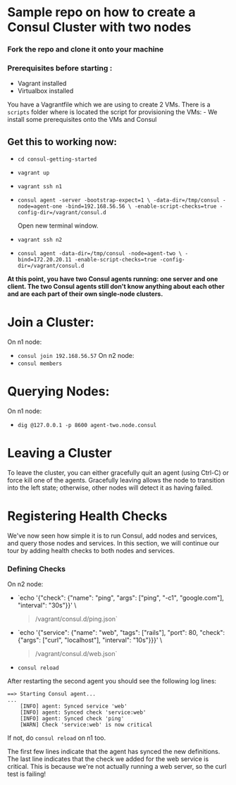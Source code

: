 # Sample repo on how to create a Consul Cluster with two nodes

### Fork the repo and clone it onto your machine
### Prerequisites before starting :
- Vagrant installed
- Virtualbox installed


You have a Vagrantfile which we are using to create 2 VMs.
There is a `scripts` folder where is located the script for provisioning the VMs:
    - We install some prerequisites onto the VMs and Consul

## Get this to working now:

- `cd consul-getting-started`
- `vagrant up`
- `vagrant ssh n1`
- `consul agent -server -bootstrap-expect=1 \
    -data-dir=/tmp/consul -node=agent-one -bind=192.168.56.56 \
    -enable-script-checks=true -config-dir=/vagrant/consul.d`
    
    Open new terminal window.

- `vagrant ssh n2`
- `consul agent -data-dir=/tmp/consul -node=agent-two \
    -bind=172.20.20.11 -enable-script-checks=true -config-dir=/vagrant/consul.d`
    
**At this point, you have two Consul agents running: one server and one client. The two Consul agents still don't know anything about each other and are each part of their own single-node clusters.**

# Join a Cluster:

On n1 node:
- `consul join 192.168.56.57`
On n2 node:
- `consul members`

# Querying Nodes:

On n1 node:
- `dig @127.0.0.1 -p 8600 agent-two.node.consul`


# Leaving a Cluster

To leave the cluster, you can either gracefully quit an agent (using Ctrl-C) or force kill one of the agents. Gracefully leaving allows the node to transition into the left state; otherwise, other nodes will detect it as having failed.

# Registering Health Checks

We've now seen how simple it is to run Consul, add nodes and services, and query those nodes and services. In this section, we will continue our tour by adding health checks to both nodes and services. 

### Defining Checks

On n2 node:
- `echo '{"check": {"name": "ping",
  "args": ["ping", "-c1", "google.com"], "interval": "30s"}}' \
  >/vagrant/consul.d/ping.json`
- `echo '{"service": {"name": "web", "tags": ["rails"], "port": 80,
  "check": {"args": ["curl", "localhost"], "interval": "10s"}}}' \
  >/vagrant/consul.d/web.json`

- `consul reload`

After restarting the second agent you should see the following log lines:

```
==> Starting Consul agent...
...
    [INFO] agent: Synced service 'web'
    [INFO] agent: Synced check 'service:web'
    [INFO] agent: Synced check 'ping'
    [WARN] Check 'service:web' is now critical
```

If not, do `consul reload` on n1 too.

The first few lines indicate that the agent has synced the new definitions. The last line indicates that the check we added for the web service is critical. This is because we're not actually running a web server, so the curl test is failing!


